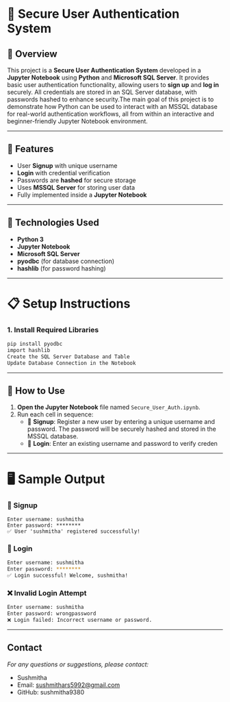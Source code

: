 # 🔐 Secure User Authentication System 

## 📖 Overview

This project is a **Secure User Authentication System** developed in a **Jupyter Notebook** using **Python** and **Microsoft SQL Server**. It provides basic user authentication functionality, allowing users to **sign up** and **log in** securely. All credentials are stored in an SQL Server database, with passwords hashed to enhance security.The main goal of this project is to demonstrate how Python can be used to interact with an MSSQL database for real-world authentication workflows, all from within an interactive and beginner-friendly Jupyter Notebook environment.

---

## 🚀 Features

- User **Signup** with unique username
- **Login** with credential verification
- Passwords are **hashed** for secure storage
- Uses **MSSQL Server** for storing user data
- Fully implemented inside a **Jupyter Notebook**

---

## 🧰 Technologies Used

- **Python 3**
- **Jupyter Notebook**
- **Microsoft SQL Server**
- **pyodbc** (for database connection)
- **hashlib** (for password hashing)

---

# 📋 Setup Instructions

### 1. Install Required Libraries

```bash
pip install pyodbc
import hashlib
Create the SQL Server Database and Table
Update Database Connection in the Notebook
```

---

## 🧪 How to Use

1. **Open the Jupyter Notebook** file named `Secure_User_Auth.ipynb`.
2. Run each cell in sequence:
   - 🔐 **Signup**: Register a new user by entering a unique username and password. The password will be securely hashed and stored in the MSSQL database.
   - 🔑 **Login**: Enter an existing username and password to verify creden

---

# 🖥️ Sample Output

### 🔐 Signup

```plaintext
Enter username: sushmitha
Enter password: ********
✅ User 'sushmitha' registered successfully!
```

### 🔑 Login
```bash
Enter username: sushmitha
Enter password: ********
✅ Login successful! Welcome, sushmitha!
```

### ❌ Invalid Login Attempt
```bash
Enter username: sushmitha
Enter password: wrongpassword
❌ Login failed: Incorrect username or password.
```

---

## Contact
*For any questions or suggestions, please contact:*

- Sushmitha
- Email: sushmithars5992@gmail.com
- GitHub: sushmitha9380
